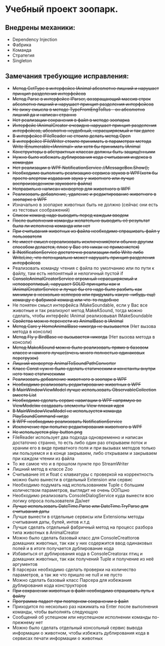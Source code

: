 # Учебный проект зоопарк. 
## Внедрены механики:
* Dependency Injection
* Фабрика
* Команда
* Стратегия
* Singleton

## Замечания требующие исправления:
* ~~Метод GetType в интерфейсе IAnimal абсолютно лишний и нарушает принцип разделения интерфейсов~~
* ~~Метод Parse в интерфейсе IParser, возвращающий массив строк абсолютно лишний и нарушает принцип разделения интерфейсов~~
* ~~Не вижу смысла в методе TypeFromEngToRus - он абсолютно лишний да и написан странно~~
* ~~Нет реализации сохранения в файл в методе зоопарка~~
* ~~Интерфейс IAnimalCreator очевидно нарушает принцип разделения интерфейсов, абсолютно неудобный, нерасширяемый и так далее~~
* ~~В интерфейсе IFileReader не стоило делать метод Open~~
* ~~В интерфейсе IFileWriter стоило принимать в параметрах метода Write IEnumerable\<IAnnimal> или хотя бы принимать IAnimal~~
* ~~Конструкторы в абстрактных классах должны быть защищёнными~~
* ~~Нужно было избежать дублирования кода считывания индекса в командах~~
* ~~Нет реализации в WPF NotificationService				//MessageBox.Show();~~
* ~~Необходимо выполнить реализацию сервиса звуков в WPF(хотя бы просто алертом издавания звука у животного или лучше воспроизведением звукового файла)~~
* ~~Неправильно написан конвертер для животного в WPF~~
* ~~Реализовать добавление, удаление и редактирование животного в зоопарке в WPF~~
* Изначально в зоопарке животных быть не должно (сейчас они есть из тестовых соображений)
* ~~Список команд надо выводить перед каждым вводом~~
* ~~После выполнения команды желательно выводить её результат была ли исполнена команда или нет~~
* ~~При считывания животных из файла необходимо спрашивать файл у пользователя~~
* ~~Не имеет смысл сереализовать исключения(логи обычно другим способом делается, плюс у Вас это никак не применяется)~~
* ~~В INotificationService достаточно реализации либо Write либо WriteLine, что потенциально может нарушать принцип разделения интерфейсов~~
* Реализовать команду чтения с файла по умолчанию или по пути к файлу, там есть непонятный и нелогичный пустой if
* ~~ConsoleAnimalCreatorService огромный нерасширяемый и неповоротливый, нарушает SOLID принципы как и IAnimalCreatorService и лучше бы его надо было разбить как минимум в несколько хелперов или придумать какую-нибудь ещё команду с фабрикой команд или что-то подобное~~
* Не понятен смысл интерфейса IMakeSoundable, если у Вас все животные и так реализуют метод MakeASound, тогда можно сделать, чтобы интерфейс IAnimal реализовывал IMakeSoundable
* ~~Свойства можно перенести из AnimalBase в IAnimal~~
* ~~Метод Care у HomeAnimalBase никогда не вызывается~~ (Нет вызова метода в консоли)
* ~~Метод Fly у BirdBase не вызывается никогда~~ (Нет вызова метода в консоли)
* ~~Метод MakeASound можно было реализовать прямо в базовом классе и намного лучше(очень много полностью одинаковых перегрузок)~~
* ~~Лишний конвертер AnimalToSoundPathConverter~~
* ~~Класс Const нужно было сделать статическим и константы внутри него тоже статическими~~
* ~~Реализовать добавление животного в зоопарк в WPF~~
* ~~Необходимо реализовать редактирование животных в WPF~~
* ~~В MainWindowViewModel лучше использовать ObservableCollection вместо List~~
* ~~Необходимо сделать сервис навигации в WPF напрямую во ViewModelях создавать элементы View плохая идея~~
* ~~В MainWindowViewModel не используется команда PlaySoundCommand нигде~~
* ~~В WPF необходимо реализовать NotificationService~~
* ~~Исключение при попытке редактирования животного в WPF~~
* ~~Не используется play-button.png~~
* FileReader использует два подхода одновременно и написан достаточно странно, то есть либо один раз открываем поток и храним его в виде приватного поля и при вызывах методов только им пользуемся и в конце закрываем, либо открываем и закрываем при каждом чтении из файла
* То же самое что и в прошлом пункте про StreamWriter
* Лишний метод в классе Zoo
* Считывание int и float с клавиатуры с проверкой на корректность можно было вынести в отдельный Extension или сервис
* Необходимо подумать над использованием Tuple с большим количеством параметров, выглядит не очень ООПшно
* Необходимо реализовать ConsoleDialogService куда вынести всю логику опроса пользователя Да/нет
* ~~Лучше использовать DateTime.Parse или DateTime.TryParse для считывания даты~~
* Лучше вынести в отдельные сервисы или Extensionы методы считывания даты, булей, интов и.т.д
* Лучше сделать отдельный фабричный метод на процесс разбора типа животных в AnimalCreator
* Можно было сделать базовый класс для ConsoleCreattorов домашних животных, так как у них содержится ввод одинаковых полей и в итоге получается дублирование кода
* Избавиться от дублирования кода в ConsoleCreatorах птиц и домашних животных, так как получений Tuple и получение из неё аргументов
* В парсерах необходимо сделать проверки на количество параметров, а так же что пришло не null и не пусто
* Можно сделать базовый класс Парсера для избежания дублирования кода конструкторов
* ~~При сохранении животных в файл необходимо спрашивать путь к файлу~~
* ~~Программа падает при повторном сохранении в файл~~
* Приходится по несколько раз нажимать на Enter после выполнения команды, чтобы выполнять следующую
* Сообщений об успешном или неуспешном исполнении команды по-прежнему нет
* Можно было сделать отдельный консольный сервис вывода информации о животном, чтобы избежать дублирования кода в сервисах печати информации о животных
